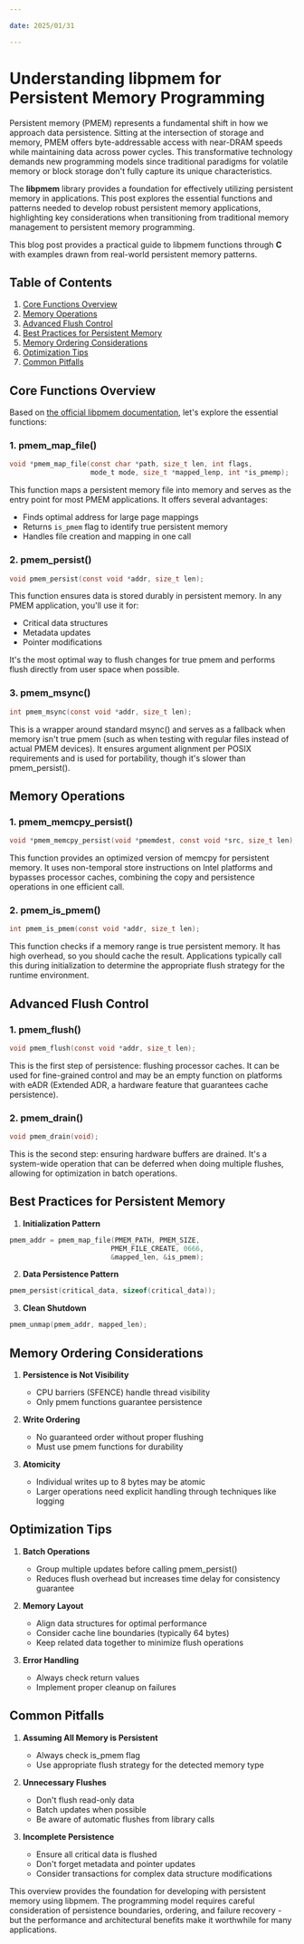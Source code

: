 ```yaml
---

date: 2025/01/31

---
```


# Understanding libpmem for Persistent Memory Programming

Persistent memory (PMEM) represents a fundamental shift in how we approach data persistence. Sitting at the intersection of storage and memory, PMEM offers byte-addressable access with near-DRAM speeds while maintaining data across power cycles. This transformative technology demands new programming models since traditional paradigms for volatile memory or block storage don't fully capture its unique characteristics.

The **libpmem** library provides a foundation for effectively utilizing persistent memory in applications. This post explores the essential functions and patterns needed to develop robust persistent memory applications, highlighting key considerations when transitioning from traditional memory management to persistent memory programming.

This blog post provides a practical guide to libpmem functions through **C** with examples drawn from real-world persistent memory patterns.

## Table of Contents

1. [Core Functions Overview](#core-functions-overview)
2. [Memory Operations](#memory-operations)
3. [Advanced Flush Control](#advanced-flush-control)
4. [Best Practices for Persistent Memory](#best-practices-for-persistent-memory)
5. [Memory Ordering Considerations](#memory-ordering-considerations)
6. [Optimization Tips](#optimization-tips)
7. [Common Pitfalls](#common-pitfalls)

## Core Functions Overview

Based on [the official libpmem documentation](https://pmem.io/pmdk/libpmem), let's explore the essential functions:

### 1. pmem_map_file()

```c
void *pmem_map_file(const char *path, size_t len, int flags,
                    mode_t mode, size_t *mapped_lenp, int *is_pmemp);
```

This function maps a persistent memory file into memory and serves as the entry point for most PMEM applications. It offers several advantages:

- Finds optimal address for large page mappings
- Returns `is_pmem` flag to identify true persistent memory
- Handles file creation and mapping in one call

### 2. pmem_persist()

```c
void pmem_persist(const void *addr, size_t len);
```

This function ensures data is stored durably in persistent memory. In any PMEM application, you'll use it for:

- Critical data structures
- Metadata updates
- Pointer modifications

It's the most optimal way to flush changes for true pmem and performs flush directly from user space when possible.

### 3. pmem_msync()

```c
int pmem_msync(const void *addr, size_t len);
```

This is a wrapper around standard msync() and serves as a fallback when memory isn't true pmem (such as when testing with regular files instead of actual PMEM devices). It ensures argument alignment per POSIX requirements and is used for portability, though it's slower than pmem_persist().

## Memory Operations

### 1. pmem_memcpy_persist()

```c
void *pmem_memcpy_persist(void *pmemdest, const void *src, size_t len);
```

This function provides an optimized version of memcpy for persistent memory. It uses non-temporal store instructions on Intel platforms and bypasses processor caches, combining the copy and persistence operations in one efficient call.

### 2. pmem_is_pmem()

```c
int pmem_is_pmem(const void *addr, size_t len);
```

This function checks if a memory range is true persistent memory. It has high overhead, so you should cache the result. Applications typically call this during initialization to determine the appropriate flush strategy for the runtime environment.

## Advanced Flush Control

### 1. pmem_flush()

```c
void pmem_flush(const void *addr, size_t len);
```

This is the first step of persistence: flushing processor caches. It can be used for fine-grained control and may be an empty function on platforms with eADR (Extended ADR, a hardware feature that guarantees cache persistence).

### 2. pmem_drain()

```c
void pmem_drain(void);
```

This is the second step: ensuring hardware buffers are drained. It's a system-wide operation that can be deferred when doing multiple flushes, allowing for optimization in batch operations.

## Best Practices for Persistent Memory

1. **Initialization Pattern**
```c
pmem_addr = pmem_map_file(PMEM_PATH, PMEM_SIZE,
                         PMEM_FILE_CREATE, 0666,
                         &mapped_len, &is_pmem);
```

2. **Data Persistence Pattern**
```c
pmem_persist(critical_data, sizeof(critical_data));
```

3. **Clean Shutdown**
```c
pmem_unmap(pmem_addr, mapped_len);
```

## Memory Ordering Considerations

1. **Persistence is Not Visibility**
   - CPU barriers (SFENCE) handle thread visibility
   - Only pmem functions guarantee persistence

2. **Write Ordering**
   - No guaranteed order without proper flushing
   - Must use pmem functions for durability

3. **Atomicity**
   - Individual writes up to 8 bytes may be atomic
   - Larger operations need explicit handling through techniques like logging

## Optimization Tips

1. **Batch Operations**
   - Group multiple updates before calling pmem_persist()
   - Reduces flush overhead but increases time delay for consistency guarantee

2. **Memory Layout**
   - Align data structures for optimal performance
   - Consider cache line boundaries (typically 64 bytes)
   - Keep related data together to minimize flush operations

3. **Error Handling**
   - Always check return values
   - Implement proper cleanup on failures

## Common Pitfalls

1. **Assuming All Memory is Persistent**
   - Always check is_pmem flag
   - Use appropriate flush strategy for the detected memory type

2. **Unnecessary Flushes**
   - Don't flush read-only data
   - Batch updates when possible
   - Be aware of automatic flushes from library calls

3. **Incomplete Persistence**
   - Ensure all critical data is flushed
   - Don't forget metadata and pointer updates
   - Consider transactions for complex data structure modifications

This overview provides the foundation for developing with persistent memory using libpmem. The programming model requires careful consideration of persistence boundaries, ordering, and failure recovery - but the performance and architectural benefits make it worthwhile for many applications.
